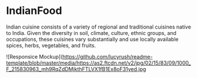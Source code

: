 # IndianFood
Indian cuisine consists of a variety of regional and traditional cuisines native to India. Given the diversity in soil, climate, culture, ethnic groups, and occupations, these cuisines vary substantially and use locally available spices, herbs, vegetables, and fruits.

![Responsice Mockup](https://github.com/lucyrush/readme-template/blob/master/media/https://as2.ftcdn.net/v2/jpg/02/15/83/09/1000_F_215830963_mh9RqZdDMjkthFTLVX1fB1Ex8oF31yed.jpg
